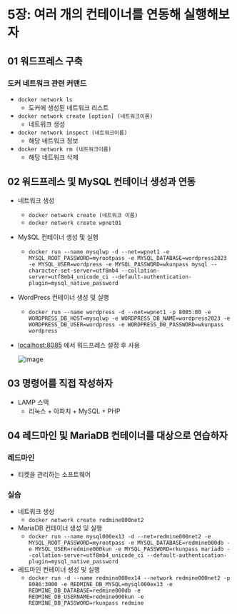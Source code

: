 # 5장: 여러 개의 컨테이너를 연동해 실행해보자

## 01 워드프레스 구축

### 도커 네트워크 관련 커맨드

- `docker network ls`
    - 도커에 생성된 네트워크 리스트
- `docker network create [option] (네트워크이름)`
    - 네트워크 생성
- `docker network inspect (네트워크이름)`
    - 해당 네트워크 정보
- `docker network rm (네트워크이름)`
    - 해당 네트워크 삭제

## 02 워드프레스 및 MySQL 컨테이너 생성과 연동

- 네트워크 생성
    - `docker network create (네트워크 이름)`
    - `docker network create wpnet01`
- MySQL 컨테이너 생성 및 실행
    - `docker run --name mysqlwp -d --net=wpnet1 -e MYSQL_ROOT_PASSWORD=myrootpass -e MYSQL_DATABASE=wordpress2023 -e MYSQL_USER=wordpress -e MYSQL_PASSWORD=wkunpass mysql --character-set-server=utf8mb4 --collation-server=utf8mb4_unicode_ci --default-authentication-plugin=mysql_native_password`
- WordPress 컨테이너 생성 및 실행
    - `docker run --name wordpress -d --net=wpnet1 -p 8085:80 -e WORDPRESS_DB_HOST=mysqlwp -e WORDPRESS_DB_NAME=wordpress2023 -e WORDPRESS_DB_USER=wordpress -e WORDPRESS_DB_PASSWORD=wkunpass wordpress`
- [localhost:8085](http://localhost:8085) 에서 워드프레스 설정 후 사용
    
    ![image](https://github.com/sangeun99/hyundai-it-e-java-fullstack/assets/63828057/b02088a1-2da1-4bbe-aca5-cbc2cc499eb7)
    

## 03 명령어를 직접 작성하자

- LAMP 스택
    - 리눅스 + 아파치 + MySQL + PHP

## 04 레드마인 및 MariaDB 컨테이너를 대상으로 연습하자

### 레드마인

- 티켓을 관리하는 소프트웨어

### 실습

- 네트워크 생성
    - `docker network create redmine000net2`
- MariaDB 컨테이너 생성 및 실행
    - `docker run --name mysql000ex13 -d --net=redmine000net2 -e MYSQL_ROOT_PASSWORD=myrootpass -e MYSQL_DATABASE=redmine000db -e MYSQL_USER=redmine000kun -e MYSQL_PASSWORD=rkunpass mariadb --collation-server=utf8mb4_unicode_ci --default-authentication-plugin=mysql_native_password`
- 레드마인 컨테이너 생성 및 실행
    - `docker run -d --name redmine000ex14 --network redmine000net2 -p 8086:3000 -e REDMINE_DB_MYSQL=mysql000ex13 -e REDMINE_DB_DATABASE=redmine000db -e REDMINE_DB_USERNAME=redmine000kun -e REDMINE_DB_PASSWORD=rkunpass redmine`
